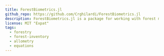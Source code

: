 ```yaml
---
title: ForestBiometrics.jl
github_repo: https://github.com/Crghilardi/ForestBiometrics.jl
description: ForestBiometrics.jl is a package for working with forest measurements data and growth and yield modeling.
license: MIT "Expat"
tags:
  - forestry
  - forest-inventory
  - allometry
  - equations
---
```

